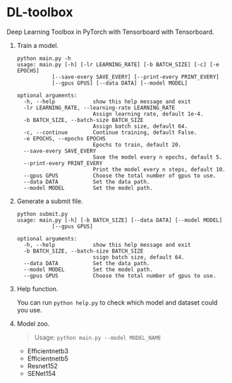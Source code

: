 # DL-toolbox

Deep Learning Toolbox in PyTorch with Tensorboard with Tensorboard.

1. Train a model.

    ```shell
    python main.py -h
    usage: main.py [-h] [-lr LEARNING_RATE] [-b BATCH_SIZE] [-c] [-e EPOCHS]
               [--save-every SAVE_EVERY] [--print-every PRINT_EVERY]
               [--gpus GPUS] [--data DATA] [--model MODEL]

    optional arguments:
      -h, --help            show this help message and exit
      -lr LEARNING_RATE, --learning-rate LEARNING_RATE
                            Assign learning rate, default 1e-4.
      -b BATCH_SIZE, --batch-size BATCH_SIZE
                            Assign batch size, default 64.
      -c, --continue        Continue training, default False.
      -e EPOCHS, --epochs EPOCHS
                            Epochs to train, default 20.
      --save-every SAVE_EVERY
                            Save the model every n epochs, default 5.
      --print-every PRINT_EVERY
                            Print the model every n steps, default 10.
      --gpus GPUS           Choose the total number of gpus to use.
      --data DATA           Set the data path.
      --model MODEL         Set the model path.
    ```

2. Generate a submit file.

    ```shell
    python submit.py
    usage: main.py [-h] [-b BATCH_SIZE] [--data DATA] [--model MODEL]
               [--gpus GPUS]

    optional arguments:
      -h, --help            show this help message and exit
      -b BATCH_SIZE, --batch-size BATCH_SIZE
                            ssign batch size, default 64.
      --data DATA           Set the data path.
      --model MODEL         Set the model path.
      --gpus GPUS           Choose the total number of gpus to use.
    ```

3. Help function.

    You can run ```python help.py``` to check which model and dataset could you use.

4. Model zoo.

    > Usage: ```python main.py --model MODEL_NAME```

    * Efficientnetb3
    * Efficientnetb5
    * Resnet152
    * SENet154

